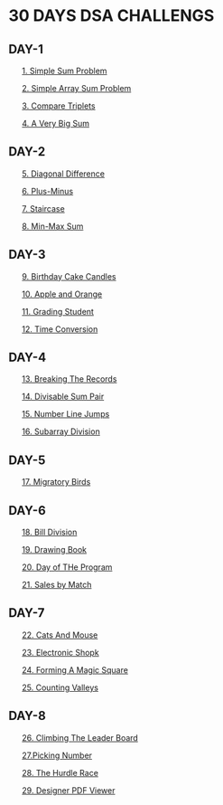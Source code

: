 # 30 DAYS DSA CHALLENGS
<h2>DAY-1</h2>
<ol><a href="https://github.com/99monisha/30-DAYS-DSA-CHALLENGS/blob/master/Day-1/solveme/solveme.cpp">1. Simple Sum Problem</a></ol>
<ol><a href="https://github.com/99monisha/30-DAYS-DSA-CHALLENGS/blob/master/Day-1/simple%20Array%20sum/SimpleArraySum.cpp">2. Simple Array Sum Problem</a></ol>
<ol><a href="https://github.com/99monisha/30-DAYS-DSA-CHALLENGS/blob/master/Day-1/Triplets/triplets.cpp">3. Compare Triplets</a></ol>
<ol><a href="https://github.com/99monisha/30-DAYS-DSA-CHALLENGS/blob/master/Day-1/A%20%20Very%20Big%20Sum/bsum.cpp">4. A Very Big Sum</a></ol>
<h2>DAY-2</h2>
<ol><a href="https://github.com/99monisha/30-DAYS-DSA-CHALLENGS/blob/master/Day-2/Diagonal/diagonal.cpp">5. Diagonal Difference</a></ol>
<ol><a href="https://github.com/99monisha/30-DAYS-DSA-CHALLENGS/blob/master/Day-2/plus-minus/plus-minus.cpp">6. Plus-Minus</a></ol>
<ol><a href="https://github.com/99monisha/30-DAYS-DSA-CHALLENGS/blob/master/Day-2/Staircase/stair.cpp">7. Staircase</a></ol>
<ol><a href="https://github.com/99monisha/30-DAYS-DSA-CHALLENGS/blob/master/Day-2/Min-Max%20sum/min-max.cpp">8. Min-Max Sum</a></ol>
<h2>DAY-3</h2>
<ol><a href="https://github.com/99monisha/30-DAYS-DSA-CHALLENGS/blob/master/Day-3/BirthdayCakeCandels/cake.cpp">9. Birthday Cake Candles</a></ol>
<ol><a href="https://github.com/99monisha/30-DAYS-DSA-CHALLENGS/blob/master/Day-3/apple%20and%20orange/apor.cpp">10. Apple and Orange</a></ol>
<ol><a href="https://github.com/99monisha/30-DAYS-DSA-CHALLENGS/blob/master/Day-3/grading-student/grading.cpp">11. Grading Student</a></ol>
<ol><a href="https://github.com/99monisha/30-DAYS-DSA-CHALLENGS/blob/master/Day-3/timeconversion/timeconversion.cpp">12. Time Conversion</a></ol>
<h2>DAY-4</h2>
<ol><a href="https://github.com/99monisha/30-DAYS-DSA-CHALLENGS/blob/master/Day-4/Breaking%20the%20records/breaking.cpp">13. Breaking The Records</a></ol>
<ol><a href="https://github.com/99monisha/30-DAYS-DSA-CHALLENGS/blob/master/Day-4/Divisable%20sum%20pair/sumpair.cpp">14. Divisable Sum Pair</a></ol>
<ol><a href="https://github.com/99monisha/30-DAYS-DSA-CHALLENGS/blob/master/Day-4/Number%20Line%20Jumps/numberline.cpp">15. Number Line Jumps</a></ol>
<ol><a href="https://github.com/99monisha/30-DAYS-DSA-CHALLENGS/blob/master/Day-4/Subarray%20Division/subarray.cpp">16. Subarray Division</a></ol>
<h2>DAY-5</h2>
<ol><a href="https://github.com/99monisha/30-DAYS-DSA-CHALLENGS/blob/master/Day-5/Migaratory%20Birds/miga.cpp">17. Migratory Birds</a></ol>
<h2>DAY-6</h2>
<ol><a href="https://github.com/99monisha/30-DAYS-DSA-CHALLENGS/blob/master/Day-6/Bill%20Division/bill.cpp">18. Bill Division</a></ol>
<ol><a href="https://github.com/99monisha/30-DAYS-DSA-CHALLENGS/blob/master/Day-6/Drawing%20Book/drawing.cpp">19. Drawing Book</a></ol>
<ol><a href="https://github.com/99monisha/30-DAYS-DSA-CHALLENGS/blob/master/Day-6/day%20of%20the%20programer/dayprogram.cpp">20. Day of THe Program</a></ol>
<ol><a href="https://github.com/99monisha/30-DAYS-DSA-CHALLENGS/blob/master/Day-6/sales%20by%20Match/sales.cpp">21. Sales by Match</a></ol>
<h2>DAY-7</h2>
<ol><a href="https://github.com/99monisha/30-DAYS-DSA-CHALLENGS/blob/master/Day-7/Cats%20%26%20Mouse/CatsMouse.cpp">22. Cats And Mouse</a></ol>
<ol><a href="https://github.com/99monisha/30-DAYS-DSA-CHALLENGS/blob/master/Day-7/Electronics%20Shop/shop.cpp">23. Electronic Shopk</a></ol>
<ol><a href="https://github.com/99monisha/30-DAYS-DSA-CHALLENGS/blob/master/Day-7/Forming%20A%20Magic%20Square/Magic.cpp">24. Forming A Magic Square</a></ol>
<ol><a href="https://github.com/99monisha/30-DAYS-DSA-CHALLENGS/blob/master/Day-7/counting%20valleys/valleys.cpp">25. Counting Valleys</a></ol>
<h2>DAY-8</h2>
<ol><a href="https://github.com/99monisha/30-DAYS-DSA-CHALLENGS/blob/master/Day-8/Clibing%20the%20leader%20board/climb.cpp">26. Climbing The Leader Board</a></ol>
<ol><a href="https://github.com/99monisha/30-DAYS-DSA-CHALLENGS/blob/master/Day-8/Picking%20Number/picking.cpp">27.Picking Number </a></ol>
<ol><a href="https://github.com/99monisha/30-DAYS-DSA-CHALLENGS/blob/master/Day-8/The%20Hurdle%20Race/hurdle.cpp">28. The Hurdle Race </a></ol>
<ol><a href="">29. Designer PDF Viewer </a></ol>






